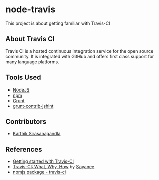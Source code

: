 node-travis
===========

This project is about getting familiar with Travis-CI

## About Travis CI
Travis CI is a hosted continuous integration service for the open source community. It is integrated with GitHub and offers first class support for many language platforms.

## Tools Used
* [NodeJS](nodejs.org)
* [npm](https://npmjs.org)
* [Grunt](http://gruntjs.com/)
* [grunt-contrib-jshint](https://github.com/gruntjs/grunt-contrib-jshint)

## Contributors
* [Karthik Sirasanagandla](https://github.com/karthiks/)

## References
* [Getting started with Travis-CI](http://about.travis-ci.org/docs/user/getting-started/)
* [Travis-CI: What, Why, How](http://net.tutsplus.com/tutorials/tools-and-tips/travis-ci-what-why-how/) by [Sayanee](https://github.com/sayanee)
* [npmjs package - travis-ci](https://npmjs.org/package/travis-ci)
